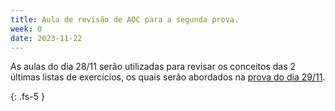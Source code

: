 ```yaml
---
title: Aula de revisão de AOC para a segunda prova.
week: 0
date: 2023-11-22
---
```


As aulas do dia 28/11 serão utilizadas para revisar os conceitos das 2 últimas listas de exercícios, os quais serão abordados na [prova do dia 29/11](https://organizadorif.github.io/COMP4/agenda/).

{: .fs-5 }

